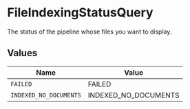 # FileIndexingStatusQuery

The status of the pipeline whose files you want to display.


## Values

| Name                   | Value                  |
| ---------------------- | ---------------------- |
| `FAILED`               | FAILED                 |
| `INDEXED_NO_DOCUMENTS` | INDEXED_NO_DOCUMENTS   |